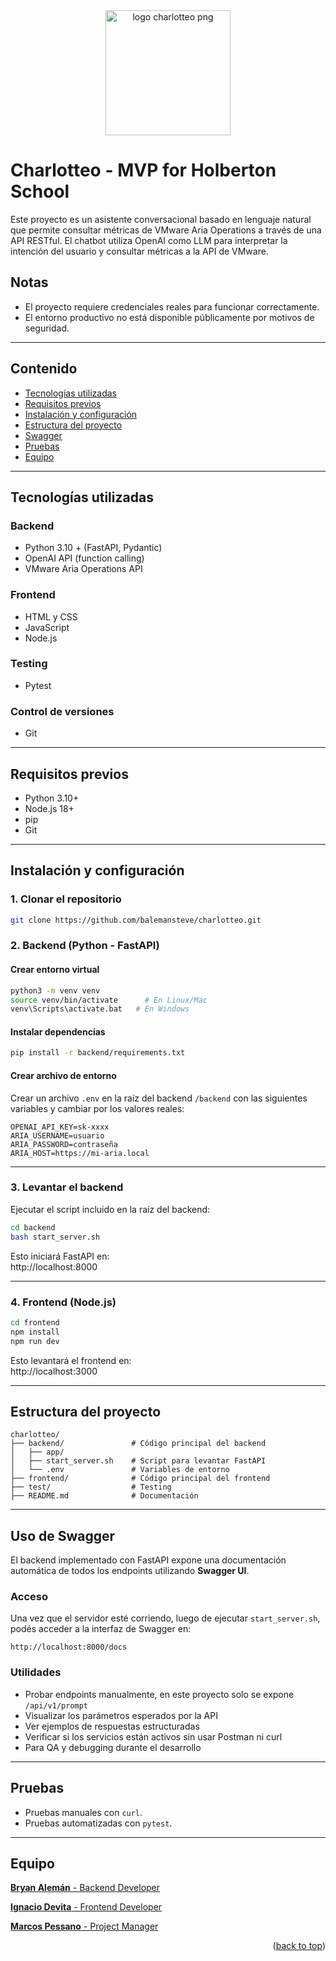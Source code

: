 <div align="center">
  <img width="200" height="200" alt="logo charlotteo png" src="https://github.com/user-attachments/assets/cac13aae-b54e-4171-a59d-b2ca3decfe87" />
</div>

<a id="readme-top"></a>
# Charlotteo - MVP for Holberton School

Este proyecto es un asistente conversacional basado en lenguaje natural que permite consultar métricas de VMware Aria Operations a través de una API RESTful. El chatbot utiliza OpenAI como LLM para interpretar la intención del usuario y consultar métricas a la API de VMware.

## Notas
- El proyecto requiere credenciales reales para funcionar correctamente.
- El entorno productivo no está disponible públicamente por motivos de seguridad.

---

## Contenido

- [Tecnologías utilizadas](#tecnologías-utilizadas)
- [Requisitos previos](#requisitos-previos)
- [Instalación y configuración](#instalación-y-configuración)
- [Estructura del proyecto](#estructura-del-proyecto)
- [Swagger](#uso-de-swagger)
- [Pruebas](#pruebas)
- [Equipo](#equipo)

---

## Tecnologías utilizadas
### Backend 
- Python 3.10 + (FastAPI, Pydantic)
- OpenAI API (function calling)
- VMware Aria Operations API
### Frontend
- HTML y CSS
- JavaScript
- Node.js
### Testing
- Pytest
### Control de versiones
- Git

---

## Requisitos previos

- Python 3.10+
- Node.js 18+
- pip
- Git

---

## Instalación y configuración

### 1. Clonar el repositorio

```bash
git clone https://github.com/balemansteve/charlotteo.git
```

### 2. Backend (Python - FastAPI)

#### Crear entorno virtual

```bash
python3 -m venv venv
source venv/bin/activate      # En Linux/Mac
venv\Scripts\activate.bat   # En Windows
```

#### Instalar dependencias

```bash
pip install -r backend/requirements.txt
```

#### Crear archivo de entorno

Crear un archivo `.env` en la raíz del backend `/backend` con las siguientes variables y cambiar por los valores reales:

```dotenv
OPENAI_API_KEY=sk-xxxx
ARIA_USERNAME=usuario
ARIA_PASSWORD=contraseña
ARIA_HOST=https://mi-aria.local
```

---

### 3. Levantar el backend

Ejecutar el script incluido en la raíz del backend:

```bash
cd backend
bash start_server.sh
```

Esto iniciará FastAPI en:  
http://localhost:8000

---

### 4. Frontend (Node.js)

```bash
cd frontend
npm install
npm run dev
```

Esto levantará el frontend en:  
http://localhost:3000

---

## Estructura del proyecto

```plaintext
charlotteo/
├── backend/               # Código principal del backend
│   ├── app/               
│   ├── start_server.sh    # Script para levantar FastAPI
│   └── .env               # Variables de entorno
├── frontend/              # Código principal del frontend
├── test/                  # Testing
├── README.md              # Documentación
```

---

## Uso de Swagger

El backend implementado con FastAPI expone una documentación automática de todos los endpoints utilizando **Swagger UI**.

### Acceso

Una vez que el servidor esté corriendo, luego de ejecutar `start_server.sh`, podés acceder a la interfaz de Swagger en:

```
http://localhost:8000/docs
```

### Utilidades

- Probar endpoints manualmente, en este proyecto solo se expone `/api/v1/prompt`
- Visualizar los parámetros esperados por la API
- Ver ejemplos de respuestas estructuradas
- Verificar si los servicios están activos sin usar Postman ni curl
- Para QA y debugging durante el desarrollo

---

## Pruebas

- Pruebas manuales con `curl`.
- Pruebas automatizadas con `pytest`.

---

## Equipo

[**Bryan Alemán** - Backend Developer](https://github.com/balemansteve)

[**Ignacio Devita** - Frontend Developer](https://github.com/nyacho04)

[**Marcos Pessano** - Project Manager](https://github.com/kimikoultramega)
<p align="right">(<a href="#readme-top">back to top</a>)</p>
